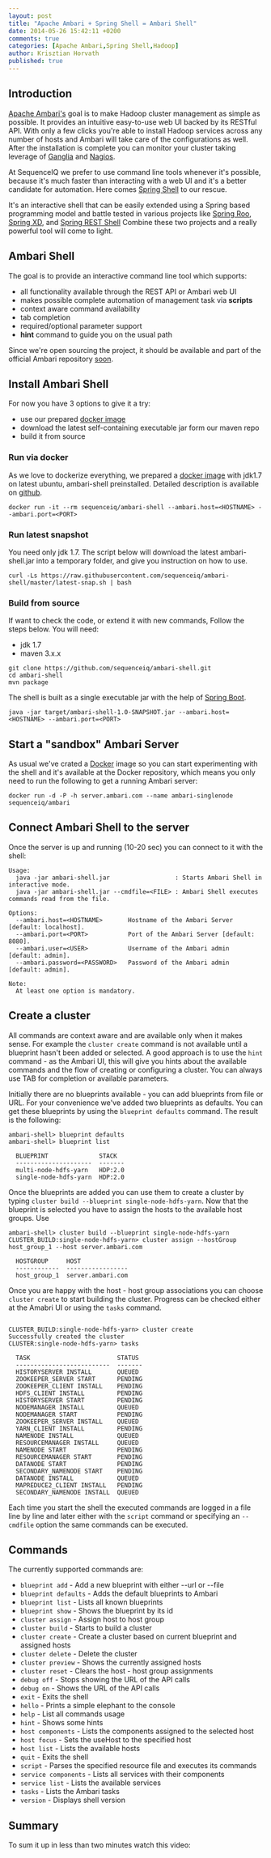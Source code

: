 ```yaml
---
layout: post
title: "Apache Ambari + Spring Shell = Ambari Shell"
date: 2014-05-26 15:42:11 +0200
comments: true
categories: [Apache Ambari,Spring Shell,Hadoop]
author: Krisztian Horvath
published: true
---
```


## Introduction

[Apache Ambari's](http://ambari.apache.org/) goal is to make Hadoop cluster management
as simple as possible. It provides an intuitive easy-to-use web UI backed by its RESTful API.
With only a few clicks you're able to install Hadoop services across any number of hosts
and Ambari will take care of the configurations as well. After the installation is complete
you can monitor your cluster taking leverage of [Ganglia](http://ganglia.sourceforge.net/)
and [Nagios](http://www.nagios.org/).

At SequenceIQ we prefer to use command line tools whenever it's possible,
because it's much faster than interacting with a web UI and it's a better candidate for automation.
Here comes [Spring Shell](https://github.com/spring-projects/spring-shell#readme) to our rescue.

It's an interactive shell that can be easily extended using a Spring based programming model and battle
tested in various projects like [Spring Roo](http://projects.spring.io/spring-roo/),
[Spring XD](http://docs.spring.io/spring-xd/docs/1.0.0.BUILD-SNAPSHOT/reference/html/), and
[Spring REST Shell](https://github.com/spring-projects/rest-shell) Combine these two projects
and a really powerful tool will come to light.

## Ambari Shell

The goal is to provide an interactive command line tool which supports:

* all functionality available through the REST API or Ambari web UI
* makes possible complete automation of management task via **scripts**
* context aware command availability
* tab completion
* required/optional parameter support
* **hint** command to guide you on the usual path

Since we're open sourcing the project, it should be available and part of the official Ambari repository
[soon](https://issues.apache.org/jira/browse/AMBARI-5482).

## Install Ambari Shell
For now you have 3 options to give it a try:
- use our prepared [docker image](https://index.docker.io/u/sequenceiq/ambari-shell/)
- download the latest self-containing executable jar form our maven repo
- build it from source

### Run via docker

As we love to dockerize everything, we prepared a [docker image](https://index.docker.io/u/sequenceiq/ambari-shell/)
with jdk1.7 on latest ubuntu, ambari-shell preinstalled. Detailed description is available on [github](https://github.com/sequenceiq/ambari-shell-docker).

```
docker run -it --rm sequenceiq/ambari-shell --ambari.host=<HOSTNAME> --ambari.port=<PORT>
```

<!-- more -->

### Run latest snapshot

You need only jdk 1.7. The script below will download the latest ambari-shell.jar into a
temporary folder, and give you instruction on how to use.

```
curl -Ls https://raw.githubusercontent.com/sequenceiq/ambari-shell/master/latest-snap.sh | bash
```

### Build from source

If want to check the code, or extend it with new commands, Follow the steps below. You will need:
- jdk 1.7
- maven 3.x.x

```
git clone https://github.com/sequenceiq/ambari-shell.git
cd ambari-shell
mvn package
```

The shell is built as a single executable jar with the help of [Spring Boot](http://projects.spring.io/spring-boot/).
```
java -jar target/ambari-shell-1.0-SNAPSHOT.jar --ambari.host=<HOSTNAME> --ambari.port=<PORT>
```

## Start a "sandbox" Ambari Server

As usual we've crated a [Docker](https://github.com/sequenceiq/ambari-docker) image so you can start experimenting with the shell and it's
available at the Docker repository, which means you only need to run the following to get a running Ambari server:
```
docker run -d -P -h server.ambari.com --name ambari-singlenode sequenceiq/ambari
```

## Connect Ambari Shell to the server

Once the server is up and running (10-20 sec) you can connect to it with the shell:
```
Usage:
  java -jar ambari-shell.jar                  : Starts Ambari Shell in interactive mode.
  java -jar ambari-shell.jar --cmdfile=<FILE> : Ambari Shell executes commands read from the file.

Options:
  --ambari.host=<HOSTNAME>       Hostname of the Ambari Server [default: localhost].
  --ambari.port=<PORT>           Port of the Ambari Server [default: 8080].
  --ambari.user=<USER>           Username of the Ambari admin [default: admin].
  --ambari.password=<PASSWORD>   Password of the Ambari admin [default: admin].

Note:
  At least one option is mandatory.
```

## Create a cluster

All commands are context aware and are available only when it makes sense. For example the `cluster create` command is not available
until a blueprint hasn't been added or selected. A good approach is to use the `hint` command - as the Ambari UI, this will give
you hints about the available commands and the flow of creating or configuring a cluster. You can always use TAB for completion
or available parameters.


Initially there are no blueprints available - you can add blueprints from file or URL. For your convenience we've added two
blueprints as defaults. You can get these blueprints by using the `blueprint defaults` command. The result is the following:
```
ambari-shell> blueprint defaults
ambari-shell> blueprint list
```
```
  BLUEPRINT              STACK
  ---------------------  -------
  multi-node-hdfs-yarn   HDP:2.0
  single-node-hdfs-yarn  HDP:2.0
```
Once the blueprints are added you can use them to create a cluster by typing `cluster build --blueprint single-node-hdfs-yarn`.
Now that the blueprint is selected you have to assign the hosts to the available host groups. Use

```
ambari-shell> cluster build --blueprint single-node-hdfs-yarn
CLUSTER_BUILD:single-node-hdfs-yarn> cluster assign --hostGroup host_group_1 --host server.ambari.com

  HOSTGROUP     HOST
  ------------  -----------------
  host_group_1  server.ambari.com
```
Once you are happy with the host - host group associations you can choose `cluster create` to start building the cluster.
Progress can be checked either at the Amabri UI or using the `tasks` command.
```

CLUSTER_BUILD:single-node-hdfs-yarn> cluster create
Successfully created the cluster
CLUSTER:single-node-hdfs-yarn> tasks

  TASK                        STATUS
  --------------------------  -------
  HISTORYSERVER INSTALL       QUEUED
  ZOOKEEPER_SERVER START      PENDING
  ZOOKEEPER_CLIENT INSTALL    PENDING
  HDFS_CLIENT INSTALL         PENDING
  HISTORYSERVER START         PENDING
  NODEMANAGER INSTALL         QUEUED
  NODEMANAGER START           PENDING
  ZOOKEEPER_SERVER INSTALL    QUEUED
  YARN_CLIENT INSTALL         PENDING
  NAMENODE INSTALL            QUEUED
  RESOURCEMANAGER INSTALL     QUEUED
  NAMENODE START              PENDING
  RESOURCEMANAGER START       PENDING
  DATANODE START              PENDING
  SECONDARY_NAMENODE START    PENDING
  DATANODE INSTALL            QUEUED
  MAPREDUCE2_CLIENT INSTALL   PENDING
  SECONDARY_NAMENODE INSTALL  QUEUED
```

Each time you start the shell the executed commands are logged in a file line by line and later either with the `script` command
or specifying an `--cmdfile` option the same commands can be executed.

## Commands

The currently supported commands are:

* `blueprint add` - Add a new blueprint with either --url or --file
* `blueprint defaults` - Adds the default blueprints to Ambari
* `blueprint list` - Lists all known blueprints
* `blueprint show` - Shows the blueprint by its id
* `cluster assign` - Assign host to host group
* `cluster build` - Starts to build a cluster
* `cluster create` - Create a cluster based on current blueprint and assigned hosts
* `cluster delete` - Delete the cluster
* `cluster preview` - Shows the currently assigned hosts
* `cluster reset` - Clears the host - host group assignments
* `debug off` - Stops showing the URL of the API calls
* `debug on` - Shows the URL of the API calls
* `exit` - Exits the shell
* `hello` - Prints a simple elephant to the console
* `help` - List all commands usage
* `hint` - Shows some hints
* `host components` - Lists the components assigned to the selected host
* `host focus` - Sets the useHost to the specified host
* `host list` - Lists the available hosts
* `quit` - Exits the shell
* `script` - Parses the specified resource file and executes its commands
* `service components` - Lists all services with their components
* `service list` - Lists the available services
* `tasks` - Lists the Ambari tasks
* `version` - Displays shell version


## Summary
To sum it up in less than two minutes watch this video:
<script type="text/javascript" src="https://asciinema.org/a/9783.js" id="asciicast-9783" async></script>
